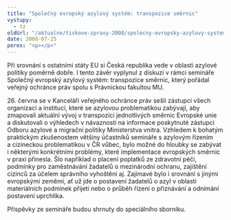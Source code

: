 ```yaml
---
title: "Společný evropský azylový systém: transpozice směrnic"
vystupy:
  - tz
oldUrl: "/aktualne/tiskove-zpravy-2008/spolecny-evropsky-azylovy-system-transpozice-smernic"
date: 2008-07-25
perex: "<p></p>"
---
```


<!-- imported from the old website -->

<p class="Normln-web">Při srovnání s ostatními státy EU si Česká republika vede v oblasti azylové politiky poměrně dobře. I tento závěr vyplynul z diskuzí v rámci semináře Společný evropský azylový systém: transpozice směrnic, který pořádal veřejný ochránce práv spolu s Právnickou fakultou MU.</p><p class="Normln-web">26. června se v Kanceláři veřejného ochránce práv sešli zástupci všech organizací a institucí, které se azylovou problematikou zabývají, aby zmapovali aktuální vývoj v transpozici jednotlivých směrnic Evropské unie a diskutovali o výhledech v návaznosti na informace poskytnuté zástupci Odboru azylové a migrační politiky Ministerstva vnitra. Vzhledem k bohatým praktickým zkušenostem většiny účastníků semináře s azylovým řízením a cizineckou problematikou v ČR vůbec, bylo možné do hloubky se zabývat i některými konkrétními problémy, které implementace evropských směrnic v praxi přinesla. Šlo například o placení poplatků ze zdravotní péči, podmínky pro zaměstnávání žadatelů o mezinárodní ochranu, zajištění cizinců za účelem správního vyhoštění aj. Zajímavé bylo i srovnání s jinými evropskými zeměmi, ať už jde o postavení žadatelů o azyl v oblasti materiálních podmínek přijetí nebo o průběh řízení o přiznávání a odnímání postavení uprchlíka.</p><p class="Normln-web">Příspěvky ze semináře budou shrnuty do speciálního sborníku.</p><p class="Normln"> </p><p class="Normln"> </p>
